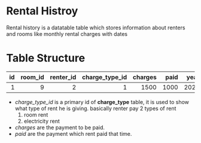# Rental Histroy

Rental history is a datatable table which stores information about renters and rooms like monthly rental charges with dates


# Table Structure

| id | room_id | renter_id | charge_type_id | charges | paid | year | month | date_created | date_updated | date_deleted |
| -: | ------: | --------: | -------------: | ------: | ---: | ---: | ----: | :----------: | :----------: | :----------: |
| 1  |       9 |         2 |              1 |    1500 | 1000 | 2022 | 12    | *DATETIME*   | *DATETIME*   | *DATETIME*   |

- *charge_type_id* is a primary id of **charge_type** table, it is used to show what type of rent he is giving.
    basically renter pay 2 types of rent 
    1. room rent
    2. electricity rent
- *charges* are the payment to be paid.
- *paid* are the payment which rent paid that time.

